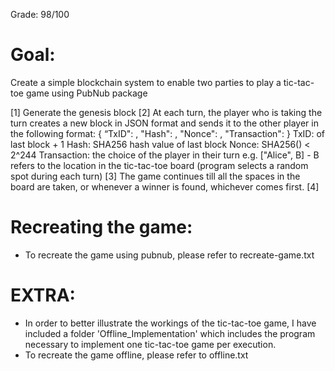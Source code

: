 Grade: 98/100

# Goal:
Create a simple blockchain system to enable two parties to play a tic-tac-toe game using PubNub package

[1] Generate the genesis block
[2] At each turn, the player who is taking the turn creates a new block in JSON format and sends it to the other player in the following format:
    {
        “TxID": <TxID>,
        "Hash": <Hash>,
        "Nonce": <Nonce>,
        "Transaction": <Transaction>
    }
    TxID: <TxID> of last block + 1
    Hash: SHA256 hash value of last block
    Nonce: SHA256(<current block>) < 2^244
    Transaction: the choice of the player in their turn e.g. ["Alice", B] - B refers to the location in the tic-tac-toe board (program selects a random spot during each turn)
[3] The game continues till all the spaces in the board are taken, or whenever a winner is found, whichever comes first.
[4]

# Recreating the game:
- To recreate the game using pubnub, please refer to recreate-game.txt


# EXTRA:
- In order to better illustrate the workings of the tic-tac-toe game, I have included a folder 'Offline_Implementation' which includes the program necessary to implement one tic-tac-toe game per execution.
- To recreate the game offline, please refer to offline.txt